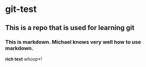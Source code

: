 # git-test
## This is a repo that is used for learning git
### This is markdown. Michael knows very well how to use markdown.
**rich text** *whoop**!
